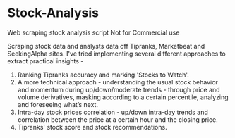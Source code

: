 # Stock-Analysis
Web scraping stock analysis script
Not for Commercial use

Scraping stock data and analysts data off Tipranks, Marketbeat and SeekingAlpha sites.
I've tried implementing several different approaches to extract practical insights - 
1. Ranking Tipranks accuracy and marking 'Stocks to Watch'.
2. A more technical approach - understanding the usual stock behavior and momentum during up/down/moderate trends - through price and volume derivatives, masking according to a certain percentile, analyzing and foreseeing what’s next.
3. Intra-day stock prices correlation - up/down intra-day trends and correlation between the price at a certain hour and the closing price.
4. Tipranks' stock score and stock recommendations.


